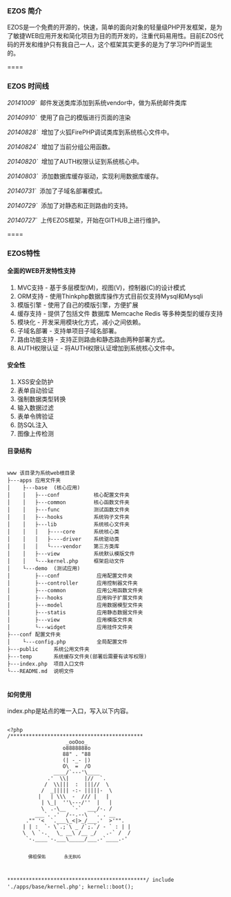 <h3>EZOS 简介</h3>
<p>EZOS是一个免费的开源的，快速，简单的面向对象的轻量级PHP开发框架，是为了敏捷WEB应用开发和简化项目为目的而开发的，注重代码易用性。目前EZOS代码的开发和维护只有我自己一人，这个框架其实更多的是为了学习PHP而诞生的。</p>
====

<h3>EZOS 时间线</h3>
<p> <em>20141009`</em>&nbsp;&nbsp;邮件发送类库添加到系统vendor中，做为系统邮件类库</p>
<p> <em>20140910`</em>&nbsp;&nbsp;使用了自己的模版进行页面的渲染</p>
<p> <em>20140828`</em>&nbsp;&nbsp;增加了火狐FirePHP调试类库到系统核心文件中。</p>
<p> <em>20140824`</em>&nbsp;&nbsp;增加了当前分组公用函数。</p>
<p> <em>20140820`</em>&nbsp;&nbsp;增加了AUTH权限认证到系统核心中。</p>
<p> <em>20140803`</em>&nbsp;&nbsp;添加数据库缓存驱动，实现利用数据库缓存。</p>
<p> <em>20140731`</em>&nbsp;&nbsp;添加了子域名部署模式。</p>
<p> <em>20140729`</em>&nbsp;&nbsp;添加了对静态和正则路由的支持。</p>
<p> <em>20140727`</em>&nbsp;&nbsp;上传EZOS框架，开始在GITHUB上进行维护。</p>
====
<h3>EZOS特性</h3>
<h4>全面的WEB开发特性支持</h4>
<ol>
    <li>MVC支持      - 基于多层模型(M)，视图(V)，控制器(C)的设计模式</li>
    <li>ORM支持      - 使用Thinkphp数据库操作方式目前仅支持Mysql和Mysqli</li>
    <li>模版引擎     - 使用了自己的模版引擎，方便扩展</li>
    <li>缓存支持     - 提供了包括文件 数据库 Memcache Redis 等多种类型的缓存支持</li>
    <li>模块化       - 开发采用模块化方式，减小之间依赖。</li>
    <li>子域名部署   - 支持单项目子域名部署。</li>
    <li>路由功能支持 - 支持正则路由和静态路由两种部署方式。</li>
    <li>AUTH权限认证 - 将AUTH权限认证增加到系统核心文件中。</li>
</ol>
<h4>安全性</h4>
<ol>
    <li>XSS安全防护</li>
    <li>表单自动验证</li>
    <li>强制数据类型转换</li>
    <li>输入数据过滤</li>
    <li>表单令牌验证</li>
    <li>防SQL注入</li>
    <li>图像上传检测</li>
</ol>
<h4>目录结构</h4>
<pre>
<code>
www 该目录为系统web根目录
├---apps 应用文件夹
│    ├---base  (核心应用)
│    │   ├---conf           核心配置文件夹
│    │   ├---common         核心函数文件夹
│    │   ├---func           测试函数文件夹
│    │   ├---hooks          系统钩子文件夹
│    │   ├---lib            系统核心文件夹
│    │   │   ├----core      系统核心类
│    │   │   ├----driver    系统驱动类
│    │   │   └----vendor    第三方类库
│    │   ├---view           系统默认模版文件
│    │   └---kernel.php     框架启动文件
│    └---demo  (测试应用)
│        ├---conf            应用配置文件夹
│        ├---controller      应用控制器文件夹
│        ├---common          应用公用函数文件夹
│        ├---hooks           应用钩子扩展文件夹
│        ├---model           应用数据模型文件夹
│        ├---statis          应用静态数据文件夹
│        ├---view            应用模版文件夹
│        └---widget          应用挂件文件夹
├---conf 配置文件夹
│    └---config.php          全局配置文件
├---public     系统公用文件夹
├---temp       系统缓存文件夹(部署后需要有读写权限)
├---index.php  项目入口文件
└---README.md  说明文件
</code>
</pre>
<h4>如何使用</h4>
<p>index.php是站点的唯一入口，写入以下内容。</p>
<pre>
<code>
&lt;?php
/*******************************************
                   _ooOoo_
                  o8888888o
                  88" . "88
                  (| -_- |)
                  O\  =  /O
               ____/`---'\____
             .'  \\|     |//  `.
            /  \\|||  :  |||//  \
           /  _||||| -:- |||||-  \
          |   | \\\  -  /// |   |
           | \_|  ''\---/''  |   |
           \  .-\__  `-`  ___/-. /
         ___`. .'  /--.--\  `. . __
      ."" '<  `.___\_<|>_/___.'  >'"".
     | | :  `- \`.;`\ _ /`;.`/ - ` : | |
     \  \ `-.   \_ __\ /__ _/   .-` /  /
      `-.____`-.___\_____/___.-`____.-'

            佛祖保佑       永无BUG
*********************************************/
include './apps/base/kernel.php';
kernel::boot();
</code>
</pre>
